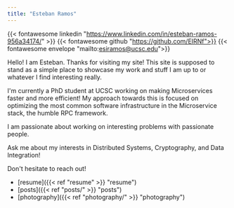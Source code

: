 ```yaml
---
title: "Esteban Ramos"
---
```

{{< fontawesome linkedin "https://www.linkedin.com/in/esteban-ramos-956a34174/" >}}
{{< fontawesome github  "https://github.com/EIRNf">}}
{{< fontawesome envelope "mailto:esiramos@ucsc.edu">}}


Hello! I am Esteban. Thanks for visiting my site!
This site is supposed to stand as a simple place to showcase my work and stuff I am up to or whatever I find interesting really.

I'm currently a PhD student at UCSC working on making Microservices faster and more efficient! My approach towards this is focused on optimizing the most common software infrastructure in the Microservice stack, the humble RPC framework.


I am passionate about working on interesting problems with passionate people.

Ask me about my interests in Distributed Systems, Cryptography, and Data Integration!

Don't hesitate to reach out!

- [resume]({{< ref "resume" >}} "resume") 
- [posts]({{< ref "posts/" >}} "posts")
- [photography]({{< ref "photography/" >}} "photography")
